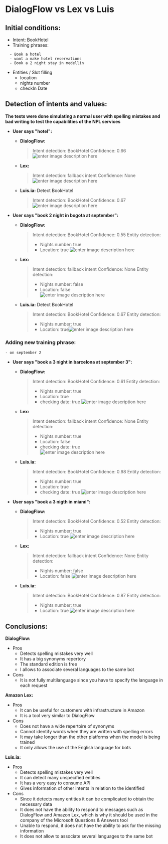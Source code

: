 # DialogFlow vs Lex vs Luis

## Initial conditions:

 - Intent: BookHotel
 - Training phrases: 
 ```
   - Book a hotel
   - want a make hotel reservations
   - Book a ​2 night stay in ​medellin
   ```
  - Entities / Slot filling
    - location
    - nights number 
    - checkIn Date

## Detection of intents and values:

**The tests were done simulating a normal user with spelling mistakes and bad writing to test the capabilities of the NPL services**


- **User says "hotel":**
  - **DialogFlow:** 
      >Intent detection: BookHotel
      > Confidence: 0.66
    > ![enter image description here](https://i.imgur.com/Whukr5k.png)
    
  - **Lex:** 
      >Intent detection: fallback intent
      > Confidence: None
	>![enter image description here](https://i.imgur.com/YRF2X8r.png)
   - **Luis.ia:** Detect BookHotel
      >Intent detection: BookHotel
      > Confidence: 0.67![enter image description here](https://i.imgur.com/plZpbng.png)

- **User says "book 2 night in bogota at september":**
  - **DialogFlow:** 
      >Intent detection: BookHotel
      > Confidence: 0.55
      > Entity detection: 
      > - Nights number:  true
      > - Location:  true
    > ![enter image description here](https://i.imgur.com/kmDlZlu.png)
    
  - **Lex:** 
      >Intent detection: fallback intent
      > Confidence: None
      > Entity detection: 
      > - Nights number:  false
      > - Location:  false      
	>![enter image description here](https://i.imgur.com/WoP0Mv8.png)
   - **Luis.ia:** Detect BookHotel
      >Intent detection: BookHotel
      > Confidence: 0.67
      > Entity detection: 
      > - Nights number:  true
      > - Location:  true![enter image description here](https://i.imgur.com/aYsHxtt.png)

### Adding new training phrase: 
```
- on september 2
```

- **User says "book a 3 night in barcelona at september 3":**
  - **DialogFlow:** 
      >Intent detection: BookHotel
      > Confidence: 0.61
      > Entity detection: 
      > - Nights number:  true
      > - Location:  true
       > - checking date:  true
    > ![enter image description here](https://i.imgur.com/IPVQbAP.png)
    
  - **Lex:** 
      >Intent detection: fallback intent
      > Confidence: None
      > Entity detection: 
      > - Nights number:  true
      > - Location:  false
      > - checking date:  true      
	>![enter image description here](https://i.imgur.com/bAe6kJg.png)
   - **Luis.ia:**
      >Intent detection: BookHotel
      > Confidence: 0.98
      > Entity detection: 
      > - Nights number:  true
      > - Location:  true
      > - checking date:  true
![enter image description here](https://i.imgur.com/gWu9FLz.png)


- **User says "book a 3 nigth in miami":**
  - **DialogFlow:** 
      >Intent detection: BookHotel
      > Confidence: 0.52
      > Entity detection: 
      > - Nights number:  true
      > - Location:  true
    > ![enter image description here](https://i.imgur.com/Zwundtc.png)
    
  - **Lex:** 
      >Intent detection: fallback intent
      > Confidence: None
      > Entity detection: 
      > - Nights number:  false
      > - Location:  false 
	>![enter image description here](https://i.imgur.com/PwePlGD.png)
   - **Luis.ia:**
      >Intent detection: BookHotel
      > Confidence: 0.87
      > Entity detection: 
      > - Nights number:  true
      > - Location:  true
![enter image description here](https://i.imgur.com/79nFI90.png)


## Conclusions:

**DialogFlow:**
- Pros
    - Detects spelling mistakes very well
    - It has a big synonyms repertory
    - The standard edition is free
    - I allows to associate several languages to the same bot
- Cons
    - It is not fully multilanguage since you have to specify the language in each request

**Amazon Lex:**
- Pros
    - It can be useful for customers with infrastructure in Amazon
    - It is a tool very similar to DialogFlow
- Cons
    - Does not have a wide repertoire of synonyms
    - Cannot identify words when they are written with spelling errors
    - It may take longer than the other platforms when the model is being trained
    - It only allows the use of the English language for bots

**Luis.ia:**
- Pros
    - Detects spelling mistakes very well
    - It can detect many unspecified entities
    - It has a very easy to consume API
    - Gives information of other intents in relation to the identified
- Cons
    - Since it detects many entities it can be complicated to obtain the necessary data
    - It does not have the ability to respond to messages such as DialogFlow and Amazon Lex, which is why it should be used in the company of the Microsoft Questions & Answers tool
    - Unable to respond, it does not have the ability to ask for the missing information
    - It does not allow to associate several languages to the same bot

